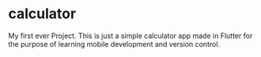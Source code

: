 # calculator

My first ever Project. This is just a simple calculator app made in Flutter for the purpose of learning mobile development and version control.
